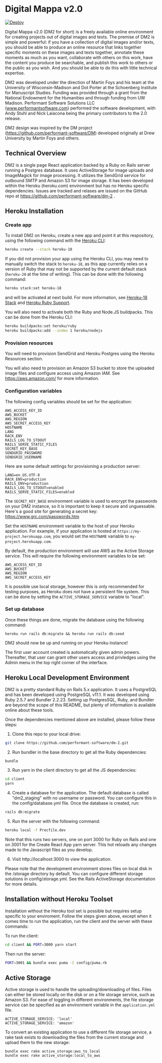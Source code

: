 Digital Mappa v2.0 
============================================

[![Deploy](https://www.herokucdn.com/deploy/button.png)](https://heroku.com/deploy)

Digital Mappa v2.0 (DM2 for short) is a freely available online environment for creating projects out of digital images and texts. The premise of DM2 is simple and powerful: if you have a collection of digital images and/or texts, you should be able to produce an online resource that links together specific moments on these images and texts together, annotate these moments as much as you want, collaborate with others on this work, have the content you produce be searchable, and publish this work to others or the public as you wish. And you should be able to do this with little technical expertise.

DM2 was developed under the direction of Martin Foys and his team at the University of Wisconsin-Madison and Dot Porter at the Schoenberg Institute for Manuscript Studies. Funding was provided through a grant from the National Endowment for the Humanities and through funding from UW Madison. Performant Software Solutions LLC (www.performantsoftware.com) performed the software development, with Andy Stuhl and Nick Laiacona being the primary contributors to the 2.0 release. 

DM2 design was inspired by the DM project (https://github.com/performant-software/DM) developed originally at Drew University by Martin Foys and others.


Technical Overview
---------------

DM2 is a single page React application backed by a Ruby on Rails server running a Postgres database. It uses ActiveStorage for image uploads and ImageMagick for image processing. It utilizes the SendGrid service for outbound SMTP and Amazon S3 for image storage. It has been developed within the Heroku (heroku.com) environment but has no Heroku specific dependencies. Issues are tracked and relases are issued on the GitHub repo at https://github.com/performant-software/dm-2 . 


Heroku Installation
-------------

### Create app

To install DM2 on Heroku, create a new app and point it at this respository, using the following command with the [Heroku CLI](https://devcenter.heroku.com/articles/heroku-cli):

```sh
heroku create --stack heroku-18
```

If you did not provision your app using the Heroku CLI, you may need to manually switch the stack to `heroku-18`, as this app currently relies on a version of Ruby that may not be supported by the current default stack (`heroku-20` at the time of writing). This can be done with the following command:

```sh
heroku stack:set heroku-18
```

and will be activated at next build. For more information, see [Heroku-18 Stack](https://devcenter.heroku.com/articles/heroku-18-stack) and [Heroku Ruby Support](https://devcenter.heroku.com/articles/ruby-support#ruby-versions).

You will also need to activate both the Ruby and Node.JS buildpacks. This can be done from the Heroku CLI:

```sh
heroku buildpacks:set heroku/ruby
heroku buildpacks:add --index 1 heroku/nodejs
```

### Provision resources

You will need to provision SendGrid and Heroku Postgres using the Heroku Resources section.

You will also need to provision an Amazon S3 bucket to store the uploaded image files and configure access using Amazon IAM. See https://aws.amazon.com/ for more information.

### Configuration variables

The following config variables should be set for the application:

```
AWS_ACCESS_KEY_ID
AWS_BUCKET
AWS_REGION
AWS_SECRET_ACCESS_KEY
HOSTNAME
LANG
RACK_ENV
RAILS_LOG_TO_STDOUT
RAILS_SERVE_STATIC_FILES
SECRET_KEY_BASE
SENDGRID_PASSWORD
SENDGRID_USERNAME
```

Here are some default settings for provisioning a production server:

```env
LANG=en_US.UTF-8
RACK_ENV=production
RAILS_ENV=production
RAILS_LOG_TO_STDOUT=enabled
RAILS_SERVE_STATIC_FILES=enabled
```

The `SECRET_KEY_BASE` environment variable is used to encrypt the passwords on your DM2 instance, so it is important to keep it secure and unguessable. Here's a good site for generating a secret key: https://www.grc.com/passwords.htm

Set the `HOSTNAME` environment variable to the host of your Heroku application. For example, if your application is hosted at `https://my-project.herokuapp.com`, you would set the `HOSTNAME` variable to `my-project.herokuapp.com`.

By default, the production environment will use AWS as the Active Storage service. This will require the following environment variables to be set:

```
AWS_ACCESS_KEY_ID
AWS_BUCKET
AWS_REGION
AWS_SECRET_ACCESS_KEY
```

It is possible use local storage, however this is only recommended for testing purposes, as Heroku does not have a persistent file system. This can be done by setting the `ACTIVE_STORAGE_SERVICE` variable to "local".

### Set up database

Once these things are done, migrate the database using the following command:

```
heroku run rails db:migrate && heroku run rails db:seed
```

DM2 should now be up and running on your Heroku instance! 

The first user account created is automatically given admin powers. Thereafter, that user can grant other users access and privledges using the Admin menu in the top right corner of the interface. 


Heroku Local Development Environment 
-------------

DM2 is a pretty standard Ruby on Rails 5.x application. It uses a PostgreSQL and has been developed using PostgreSQL v11.1. It was developed using Ruby 2.5.7 and Bundler 2.2.23. Setting up PostgresSQL, Ruby, and Bundler are beyond the scope of this README, but plenty of information is available online about these tools.

Once the dependencies mentioned above are installed, please follow these steps:

1) Clone this repo to your local drive:

```sh
git clone https://github.com/performant-software/dm-2.git
```

2) Run bundler in the base directory to get all the Ruby dependencies:

```sh
bundle 
```

3) Run yarn in the client directory to get all the JS dependencies:

```sh
cd client
yarn
```

4) Create a database for the application. The default database is called "dm2_staging" with no username or password. You can configure this in the config/database.yml file. Once the database is created, run:

```sh
rails db:migrate
```

5) Run the server with the following command:

```sh
heroku local -f Procfile.dev
```

Note that this runs two servers, one on port 3000 for Ruby on Rails and one on 3001 for the Create React App yarn server. This hot reloads any changes made to the Javascript files as you develop.

6) Visit http://localhost:3000 to view the application. 

Please note that the development environment stores files on local disk in the /storage directory by default. You can configure different storage solutions in config/storage.yml. See the Rails ActiveStorage documentation for more details.

Installation without Heroku Toolset
-------------

Installation without the Heroku tool set is possible but requires setup specific to your enviroment. Follow the steps given above, except when it comes time to run the application, run the client and the server with these commands:

To run the client:
   
```sh
cd client && PORT=3000 yarn start
```

Then run the server:
   
```sh
PORT=3001 && bundle exec puma -C config/puma.rb
```

Active Storage
-------------

Active storage is used to handle the uploading/downloading of files. Files can either be stored locally on the disk or on a file storage service, such as Amazon S3. For ease of toggling in different environments, the file storage service can be specified as an environment variable in the `application.yml` file.

    ACTIVE_STORAGE_SERVICE: 'local'
    ACTIVE_STORAGE_SERVICE: 'amazon'
    
To convert an existing application to use a different file storage service, a rake task exists to downloading the files from the current storage and upload them to the new storage:

    bundle exec rake active_storage:aws_to_local
    bundle exec rake active_storage:local_to_aws
